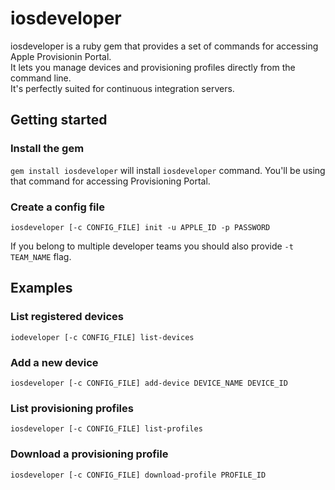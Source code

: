 # iosdeveloper
iosdeveloper is a ruby gem that provides a set of commands for accessing Apple Provisionin Portal.   
It lets you manage devices and provisioning profiles directly from the command line.   
It's perfectly suited for continuous integration servers.

## Getting started

### Install the gem
```gem install iosdeveloper``` will install ```iosdeveloper``` command. You'll be using that command for accessing Provisioning Portal.

### Create a config file
```iosdeveloper [-c CONFIG_FILE] init -u APPLE_ID -p PASSWORD```  
  
  
If you belong to multiple developer teams you should also provide ```-t TEAM_NAME``` flag. 

## Examples  

### List registered devices
```iodeveloper [-c CONFIG_FILE] list-devices```

### Add a new device
```iosdeveloper [-c CONFIG_FILE] add-device DEVICE_NAME DEVICE_ID```

### List provisioning profiles
```iosdeveloper [-c CONFIG_FILE] list-profiles```

### Download a provisioning profile
```iosdeveloper [-c CONFIG_FILE] download-profile PROFILE_ID```

